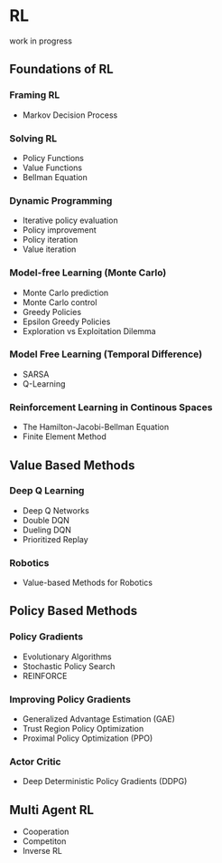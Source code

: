 # RL
work in progress


## Foundations of RL

### Framing RL
- Markov Decision Process

### Solving RL
- Policy Functions
- Value Functions
- Bellman Equation

### Dynamic Programming
- Iterative policy evaluation
- Policy improvement
- Policy iteration
- Value iteration

### Model-free Learning (Monte Carlo)
- Monte Carlo prediction
- Monte Carlo control
- Greedy Policies
- Epsilon Greedy Policies
- Exploration vs Exploitation Dilemma

### Model Free Learning (Temporal Difference)
- SARSA
- Q-Learning

### Reinforcement Learning in Continous Spaces
- The Hamilton-Jacobi-Bellman Equation
- Finite Element Method

## Value Based Methods

### Deep Q Learning
- Deep Q Networks
- Double DQN
- Dueling DQN
- Prioritized Replay

### Robotics
- Value-based Methods for Robotics

## Policy Based Methods

### Policy Gradients
- Evolutionary Algorithms
- Stochastic Policy Search
- REINFORCE

### Improving Policy Gradients 
- Generalized Advantage Estimation (GAE) 
- Trust Region Policy Optimization 
- Proximal Policy Optimization (PPO)

### Actor Critic 
- Deep Deterministic Policy Gradients (DDPG)

## Multi Agent RL
- Cooperation
- Competiton
- Inverse RL
